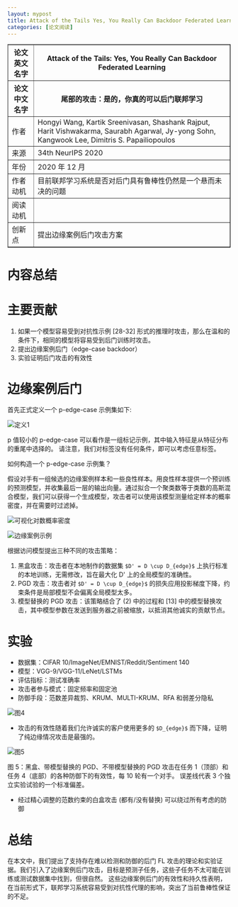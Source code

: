 ```yaml
---
layout: mypost
title: Attack of the Tails Yes, You Really Can Backdoor Federated Learning
categories: [论文阅读]
---
```


<table border="1">
    <tr>
        <th>论文英文名字</th>
        <th>Attack of the Tails: Yes, You Really Can Backdoor Federated Learning</th>
    </tr>
    <tr>
        <th>论文中文名字</th>
        <th>尾部的攻击：是的，你真的可以后门联邦学习</th>
    </tr>
    <tr>
        <td>作者</td>
        <td>Hongyi Wang, Kartik Sreenivasan, Shashank Rajput, Harit Vishwakarma, Saurabh Agarwal, Jy-yong Sohn, Kangwook Lee, Dimitris S. Papailiopoulos</td>
    </tr>
    <tr>
        <td>来源</td>
        <td>34th NeurIPS 2020</td>
    </tr>
    <tr>
        <td>年份</td>
        <td>2020 年 12 月</td>
    </tr>
    <tr>
        <td>作者动机</td>
        <td>目前联邦学习系统是否对后门具有鲁棒性仍然是一个悬而未决的问题</td>
    </tr>
    <tr>
        <td>阅读动机</td>
        <td></td>
    </tr>
    <tr>
        <td>创新点</td>
        <td>提出边缘案例后门攻击方案</td>
    </tr>
</table>

# 内容总结  

# 主要贡献

1. 如果一个模型容易受到对抗性示例 [28-32] 形式的推理时攻击，那么在温和的条件下，相同的模型将容易受到后门训练时攻击。
2. 提出边缘案例后门（edge-case backdoor）
3. 实验证明后门攻击的有效性

# 边缘案例后门

首先正式定义一个 p-edge-case 示例集如下:

![定义1](定义1.png)

p 值较小的 p-edge-case 可以看作是一组标记示例，其中输入特征是从特征分布的重尾中选择的。 请注意，我们对标签没有任何条件，即可以考虑任意标签。

如何构造一个 p-edge-case 示例集？

假设对手有一组候选的边缘案例样本和一些良性样本。用良性样本提供一个预训练的预测模型，并收集最后一层的输出向量。通过拟合一个聚类数等于类数的高斯混合模型，我们可以获得一个生成模型，攻击者可以使用该模型测量给定样本的概率密度，并在需要时过滤掉。

![可视化对数概率密度](可视化对数概率密度.png)

![边缘案例示例](边缘案例示例.png)

根据访问模型提出三种不同的攻击策略：
1. 黑盒攻击：攻击者在本地制作的数据集 `$D' = D \cup D_{edge}$` 上执行标准的本地训练，无需修改，旨在最大化 D' 上的全局模型的准确性。
2. PGD 攻击：攻击者对 `$D' = D \cup D_{edge}$` 的损失应用投影梯度下降，约束条件是局部模型不会偏离全局模型太多。
3. 模型替换的 PGD 攻击：该策略结合了 (2) 中的过程和 [13] 中的模型替换攻击，其中模型参数在发送到服务器之前被缩放，以抵消其他诚实的贡献节点。

# 实验

+ 数据集：CIFAR 10/ImageNet/EMNIST/Reddit/Sentiment 140
+ 模型：VGG-9/VGG-11/LeNet/LSTMs
+ 评估指标：测试准确率
+ 攻击者参与模式：固定频率和固定池
+ 防御手段：范数差异裁剪、KRUM、MULTI-KRUM、RFA 和弱差分隐私

![图4](图4.png)

+ 攻击的有效性随着我们允许诚实的客户使用更多的 `$D_{edge}$` 而下降，证明了纯边缘情况攻击是最强的。

![图5](图5.png)

图 5：黑盒、带模型替换的 PGD、不带模型替换的 PGD 攻击在任务 1（顶部）和任务 4（底部）的各种防御下的有效性，每 10 轮有一个对手。 误差线代表 3 个独立实验试验的一个标准偏差。

+ 经过精心调整的范数约束的白盒攻击 (都有/没有替换) 可以绕过所有考虑的防御

# 总结

在本文中，我们提出了支持存在难以检测和防御的后门 FL 攻击的理论和实验证据。我们引入了边缘案例后门攻击，目标是预测子任务，这些子任务不太可能在训练或测试数据集中找到，但很自然。 这些边缘案例后门的有效性和持久性表明，在当前形式下，联邦学习系统容易受到对抗性代理的影响，突出了当前鲁棒性保证的不足。



